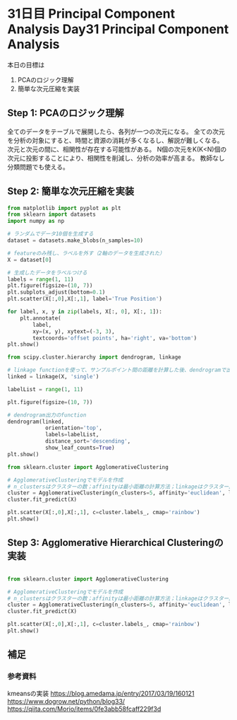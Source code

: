# 31日目 Principal Component Analysis Day31 Principal Component Analysis

本日の目標は
1. PCAのロジック理解
2. 簡単な次元圧縮を実装

## Step 1: PCAのロジック理解
全てのデータをテーブルで展開したら、各列が一つの次元になる。
全ての次元を分析の対象にすると、時間と資源の消耗が多くなるし、解説が難しくなる。
次元と次元の間に、相関性が存在する可能性がある。
N個の次元をK(K<N)個の次元に投影することにより、相関性を削減し、分析の効率が高まる。
教師なし分類問題でも使える。

## Step 2: 簡単な次元圧縮を実装
```python
from matplotlib import pyplot as plt
from sklearn import datasets
import numpy as np

# ランダムでデータ10個を生成する
dataset = datasets.make_blobs(n_samples=10)

# featureのみ残し、ラベルを外す（2軸のデータを生成された）
X = dataset[0]

# 生成したデータをラベルつける
labels = range(1, 11)  
plt.figure(figsize=(10, 7))  
plt.subplots_adjust(bottom=0.1)  
plt.scatter(X[:,0],X[:,1], label='True Position')

for label, x, y in zip(labels, X[:, 0], X[:, 1]):  
    plt.annotate(
        label,
        xy=(x, y), xytext=(-3, 3),
        textcoords='offset points', ha='right', va='bottom')
plt.show()  

from scipy.cluster.hierarchy import dendrogram, linkage  

# linkage functionを使って、サンプルポイント間の距離を計算した後、dendrogramで出力できる形に変換
linked = linkage(X, 'single')

labelList = range(1, 11)

plt.figure(figsize=(10, 7))  

# dendrogram出力のfunction
dendrogram(linked,  
            orientation='top',
            labels=labelList,
            distance_sort='descending',
            show_leaf_counts=True)
plt.show()  

from sklearn.cluster import AgglomerativeClustering

# AgglomerativeClusteringでモデルを作成
# n_clustersはクラスターの数；affinityは最小距離の計算方法；linkageはクラスター間の関連性の計算方法
cluster = AgglomerativeClustering(n_clusters=5, affinity='euclidean', linkage='ward')  
cluster.fit_predict(X)  

plt.scatter(X[:,0],X[:,1], c=cluster.labels_, cmap='rainbow')  
plt.show()  


```
## Step 3: Agglomerative Hierarchical Clusteringの実装
```python

from sklearn.cluster import AgglomerativeClustering

# AgglomerativeClusteringでモデルを作成
# n_clustersはクラスターの数；affinityは最小距離の計算方法；linkageはクラスター間の関連性の計算方法
cluster = AgglomerativeClustering(n_clusters=5, affinity='euclidean', linkage='ward')  
cluster.fit_predict(X)  

plt.scatter(X[:,0],X[:,1], c=cluster.labels_, cmap='rainbow')  
plt.show()  

```

## 補足

### 参考資料
kmeansの実装 https://blog.amedama.jp/entry/2017/03/19/160121  
https://www.dogrow.net/python/blog33/  
https://qiita.com/Morio/items/0fe3abb58fcaff229f3d  
